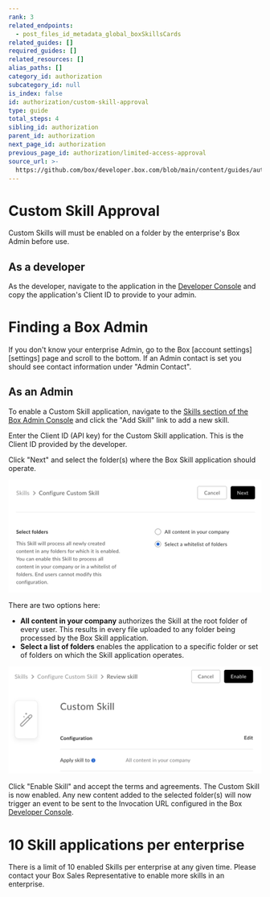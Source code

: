 ```yaml
---
rank: 3
related_endpoints:
  - post_files_id_metadata_global_boxSkillsCards
related_guides: []
required_guides: []
related_resources: []
alias_paths: []
category_id: authorization
subcategory_id: null
is_index: false
id: authorization/custom-skill-approval
type: guide
total_steps: 4
sibling_id: authorization
parent_id: authorization
next_page_id: authorization
previous_page_id: authorization/limited-access-approval
source_url: >-
  https://github.com/box/developer.box.com/blob/main/content/guides/authorization/custom-skill-approval.md
---
```

# Custom Skill Approval

Custom Skills will must be enabled on a folder by the enterprise's Box Admin
before use.

## As a developer

As the developer, navigate to the application in the
[Developer Console][devconsole] and copy the application's Client ID to provide
to your admin.

<Message>

# Finding a Box Admin

If you don't know your enterprise Admin, go to the Box [account
settings][settings] page and scroll to the bottom. If an Admin contact is set
you should see contact  information under "Admin Contact".

</Message>

## As an Admin

To enable a Custom Skill application, navigate to the
[Skills section of the Box Admin Console][adminconsole] and click the
"Add Skill" link to add a new skill.

Enter the Client ID (API key) for the Custom Skill application. This is the
Client ID provided by the developer.

Click "Next" and select the folder(s) where the Box Skill application should
operate.

<ImageFrame border>

![Select a skill to add](images/skills-select.png)

</ImageFrame>

There are two options here:

* **All content in your company** authorizes the Skill at the root folder of
  every user. This results in every file uploaded to any folder being processed
  by the Box Skill application.
* **Select a list of folders** enables the application to a specific folder
  or set of folders on which the Skill application operates.

<ImageFrame border>

![Select a skill to add](images/skills-confirm.png)

</ImageFrame>

Click "Enable Skill" and accept the terms and agreements. The Custom Skill is
now enabled. Any new content added to the selected folder(s) will now trigger an
event to be sent to the Invocation URL configured in the Box
[Developer Console][devconsole].

<Message>

# 10 Skill applications per enterprise

There is a limit of 10 enabled Skills per enterprise at any given time. Please
contact your Box Sales Representative to enable more skills in an enterprise.

</Message>

[adminconsole]: https://app.box.com/master/skills
[devconsole]: https://app.box.com/developers/console